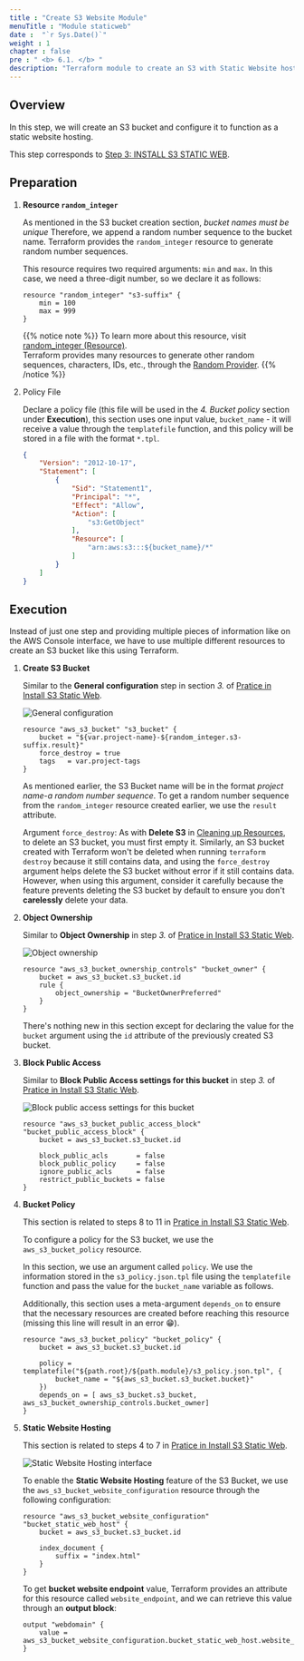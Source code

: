 ```yaml
---
title : "Create S3 Website Module"
menuTitle : "Module staticweb"
date :  "`r Sys.Date()`" 
weight : 1
chapter : false
pre : " <b> 6.1. </b> "
description: "Terraform module to create an S3 with Static Website hosting feature"
---
```


## Overview

In this step, we will create an S3 bucket and configure it to function as a static website hosting.

This step corresponds to [Step 3: INSTALL S3 STATIC WEB](https://thachpham2k.github.io/fcj-workshop1/3-s3_staticweb/).

## Preparation

1. **Resource `random_integer`**

    As mentioned in the S3 bucket creation section, *bucket names must be unique* Therefore, we append a random number sequence to the bucket name. Terraform provides the `random_integer` resource to generate random number sequences.

    This resource requires two required arguments: `min` and `max`. In this case, we need a three-digit number, so we declare it as follows:

    ```hcl
    resource "random_integer" "s3-suffix" {
        min = 100
        max = 999
    }
    ```

    {{% notice note %}}
To learn more about this resource, visit [random_integer (Resource)](https://registry.terraform.io/providers/hashicorp/random/latest/docs/resources/integer).   
Terraform provides many resources to generate other random sequences, characters, IDs, etc., through the [Random Provider](https://registry.terraform.io/providers/hashicorp/random/latest/docs).
    {{% /notice %}}

2. Policy File

    Declare a policy file (this file will be used in the *4. Bucket policy* section under **Execution**), this section uses one input value, `bucket_name` - it will receive a value through the `templatefile` function, and this policy will be stored in a file with the format `*.tpl`.

    ```json
    {
        "Version": "2012-10-17",
        "Statement": [
            {
                "Sid": "Statement1",
                "Principal": "*",
                "Effect": "Allow",
                "Action": [
                    "s3:GetObject"
                ],
                "Resource": [
                    "arn:aws:s3:::${bucket_name}/*"
                ]
            }
        ]
    }
    ```

## Execution

Instead of just one step and providing multiple pieces of information like on the AWS Console interface, we have to use multiple different resources to create an S3 bucket like this using Terraform.

1. **Create S3 Bucket**

    Similar to the **General configuration** step in section *3.* of [Pratice in Install S3 Static Web](https://thachpham2k.github.io/fcj-workshop1/3-s3_staticweb/#practice).

    ![General configuration](/$REPO_NAMEimages/3-s3_staticweb/3.1-create.png)

    ```hcl
    resource "aws_s3_bucket" "s3_bucket" {
        bucket = "${var.project-name}-${random_integer.s3-suffix.result}"
        force_destroy = true
        tags   = var.project-tags
    }
    ```

    As mentioned earlier, the S3 Bucket name will be in the format *project name*-*a random number sequence*. To get a random number sequence from the `random_integer` resource created earlier, we use the `result` attribute.

    Argument `force_destroy`: As with **Delete S3** in [Cleaning up Resources](https://thachpham2k.github.io/fcj-workshop1/en/5-cleanup/#delete-s3), to delete an S3 bucket, you must first empty it. Similarly, an S3 bucket created with Terraform won't be deleted when running `terraform destroy` because it still contains data, and using the `force_destroy` argument helps delete the S3 bucket without error if it still contains data. However, when using this argument, consider it carefully because the feature prevents deleting the S3 bucket by default to ensure you don't **carelessly** delete your data.

2. **Object Ownership**

    Similar to **Object Ownership** in step *3.* of [Pratice in Install S3 Static Web](https://thachpham2k.github.io/fcj-workshop1/3-s3_staticweb/#practice).

    ![Object ownership](/$REPO_NAMEimages/3-s3_staticweb/3.2-create.png)

    ```hcl
    resource "aws_s3_bucket_ownership_controls" "bucket_owner" {
        bucket = aws_s3_bucket.s3_bucket.id
        rule {
            object_ownership = "BucketOwnerPreferred"
        }
    }
    ```

    There's nothing new in this section except for declaring the value for the `bucket` argument using the `id` attribute of the previously created S3 bucket.

3. **Block Public Access**

    Similar to **Block Public Access settings for this bucket** in step *3.* of [Pratice in Install S3 Static Web](https://thachpham2k.github.io/fcj-workshop1/3-s3_staticweb/#practice).

    ![Block public access settings for this bucket](/$REPO_NAMEimages/3-s3_staticweb/3.3-create.png)

    ```hcl
    resource "aws_s3_bucket_public_access_block" "bucket_public_access_block" {
        bucket = aws_s3_bucket.s3_bucket.id

        block_public_acls       = false
        block_public_policy     = false
        ignore_public_acls      = false
        restrict_public_buckets = false
    }
    ```

4. **Bucket Policy**

    This section is related to steps 8 to 11 in [Pratice in Install S3 Static Web](https://thachpham2k.github.io/fcj-workshop1/3-s3_staticweb/#practice).

    To configure a policy for the S3 bucket, we use the `aws_s3_bucket_policy` resource. 
    
    In this section, we use an argument called `policy`. We use the information stored in the `s3_policy.json.tpl` file using the `templatefile` function and pass the value for the `bucket_name` variable as follows. 
    
    Additionally, this section uses a meta-argument `depends_on` to ensure that the necessary resources are created before reaching this resource (missing this line will result in an error 😁).

    ```hcl
    resource "aws_s3_bucket_policy" "bucket_policy" {
        bucket = aws_s3_bucket.s3_bucket.id

        policy = templatefile("${path.root}/${path.module}/s3_policy.json.tpl", {
            bucket_name = "${aws_s3_bucket.s3_bucket.bucket}"
        })
        depends_on = [ aws_s3_bucket.s3_bucket, aws_s3_bucket_ownership_controls.bucket_owner]
    }
    ```

5. **Static Website Hosting**

    This section is related to steps 4 to 7 in [Pratice in Install S3 Static Web](https://thachpham2k.github.io/fcj-workshop1/3-s3_staticweb/#practice).

    ![Static Website Hosting interface](/$REPO_NAMEimages/3-s3_staticweb/3.7-config.png)
    
    To enable the **Static Website Hosting** feature of the S3 Bucket, we use the `aws_s3_bucket_website_configuration` resource through the following configuration:
    
    ```hcl
    resource "aws_s3_bucket_website_configuration" "bucket_static_web_host" {
        bucket = aws_s3_bucket.s3_bucket.id

        index_document {
            suffix = "index.html"
        }
    }
    ```

    To get **bucket website endpoint** value, Terraform provides an attribute for this resource called `website_endpoint`, and we can retrieve this value through an **output block**:

    ```hcl
    output "webdomain" {
        value = aws_s3_bucket_website_configuration.bucket_static_web_host.website_endpoint
    }
    ```